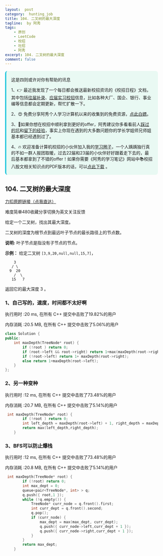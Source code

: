 ```yaml
---
layout:  post
category:  hunting_job
title: 104. 二叉树的最大深度
tagline:  by 阿秀
tags:
    - 原创
    - LeetCode
    - 校招
    - 社招
    - 阿秀
excerpt: 104. 二叉树的最大深度
comment: false
---
```






<div style="border-color: #24C6DC;
            background-color: #e9f9f3;         
            margin: 1rem 0;
        padding: .25rem 1rem;
        border-left-width: .3rem;
        border-left-style: solid;
        border-radius: .5rem;
        color: inherit;">
  <p>这是四则或许对你有帮助的讯息</p>
  <p>1、👉 最近我发现了一个每日都会推送最新校招资讯的《校招日程》文档，其中包括<a href="https://flowus.cn/ee50d5eb-3cd5-4f74-880e-95b215dd4ff2" target="_blank">往届补录</a>、<a href="https://flowus.cn/5f327c98-1e31-46c8-b86b-5ac6105e021f" target="_blank">应届实习校招</a>信息，比如各种大厂、国企、银行、事业编等信息都会定期更新，帮忙扩散一下。</p>  
  <p>2、😍
    免费分享阿秀个人学习计算机以来的收集到的免费资源，<a style="text-decoration: underline" href="/notes/07-resources/01-free/01-introduce.html" target="_blank">点此白嫖</a>。
  </p>
  <p>3、🚀如果你想在校招中顺利拿到更好的offer，阿秀建议你多看看前人<a style="text-decoration: underline" href="https://www.yuque.com/tuobaaxiu/httmmc/npg1k81zeq4wfpyz" target="_blank">踩过的坑</a>和<a style="text-decoration: underline"  target="_blank" href="https://www.yuque.com/tuobaaxiu/httmmc/gge9ppd0mbu2d3dp">留下的经验</a>，事实上你现在遇到的大多数问题你的学长学姐师兄师姐基本都已经遇到过了。
  </p>
  <p>4、🔥 欢迎准备计算机校招的小伙伴加入我的<a  style="text-decoration: underline" href="https://www.yuque.com/tuobaaxiu/httmmc/xg0otqvc17wfx4u9" target="_blank">学习圈子</a>，一个人踽踽独行真的不如一群人报团取暖，过去22届和23届的小伙伴好好跟着走下去的，最后基本都拿到了不错的offer！如果你需要《阿秀的学习笔记》网站中📚︎校招八股文相关知识点的PDF版本的话，可以<a style="text-decoration: underline" href="/notes/08-other/02-question.html#_5、如何下载阿秀的学习笔记内容pdf版本" target="_blank">点此下载</a> 。</p>   </div>




## 104. 二叉树的最大深度

[力扣原题链接（点我直达）](https://leetcode-cn.com/problems/maximum-depth-of-binary-tree/)

难度简单480收藏分享切换为英文关注反馈

给定一个二叉树，找出其最大深度。

二叉树的深度为根节点到最远叶子节点的最长路径上的节点数。

**说明:** 叶子节点是指没有子节点的节点。

**示例：**
给定二叉树 `[3,9,20,null,null,15,7]`，

```
    3
   / \
  9  20
    /  \
   15   7
```

返回它的最大深度 3 。



### 1、自己写的，速度，时间都不太好啊

执行用时 :20 ms, 在所有 C++ 提交中击败了19.82%的用户

内存消耗 :20.5 MB, 在所有 C++ 提交中击败了5.06%的用户



~~~c++
class Solution {
public:
    int maxDepth(TreeNode* root) {
		if (!root ) return 0;
		if (root->left && root->right) return 1+max(maxDepth(root->right),maxDepth(root->left));
		if (!root->left) return 1+ maxDepth(root->right);
		else return 1+maxDepth(root->left);
    }
};
~~~





### 2、另一种变种

执行用时 :12 ms, 在所有 C++ 提交中击败了73.48%的用户

内存消耗 :20.7 MB, 在所有 C++ 提交中击败了5.14%的用户



~~~C++
 int maxDepth(TreeNode* root) {
		if (!root ) return 0;
		int left_depth = maxDepth(root->left) + 1, right_depth = maxDepth(root->right) +1;
		return max(left_depth,right_depth);
    }
~~~





### 3、BFS可以防止爆栈

执行用时 :12 ms, 在所有 C++ 提交中击败了73.48%的用户

内存消耗 :20.8 MB, 在所有 C++ 提交中击败了5.14%的用户

~~~C++
 int maxDepth(TreeNode* root) {
		if (!root) return 0;
		int max_dept = 0;
		queue<pair<TreeNode*, int> > q;
		q.push({ root,1 });
		while (!q.empty()) {
			TreeNode* curr_node = q.front().first;
			int curr_dept = q.front().second;
			q.pop();
			if (curr_node) {
				max_dept = max(max_dept, curr_dept);
				q.push({ curr_node->left,curr_dept + 1 });
				q.push({ curr_node->right,curr_dept + 1 });
			}
		}
		return max_dept;
    }
~~~

<p id="二叉树的最小深度"></p>

